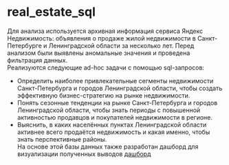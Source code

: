# real_estate_sql
Для анализа используется архивная информация сервиса Яндекс Недвижимость: объявления о продаже жилой недвижимости в Санкт-Петербурге и Ленинградской области за несколько лет.
Перед анализом были выявлены аномальные значения и проведена фильтрация данных.  
Реализуются следующие ad-hoc задачи с помощью sql-запросов:  
 - Определить наиболее привлекательные сегменты недвижимости Санкт-Петербурга и городов Ленинградской области, чтобы создать эффективную бизнес-стратегию на рынке недвижимости.   
 - Понять сезонные тенденции на рынке Санкт-Петербурга и городов Ленинградской области, чтобы знать периоды с повышенной активностью продавцов и покупателей недвижимости в регионе.  
 - Выяснить, в каких населённых пунктах Ленинградской области активнее всего продаётся недвижимость и какая именно, чтобы знать перспективные районы.  
На основе этой базы данных также разработан дашборд для визуализации полученных выводов [дашборд](https://datalens.yandex/587g14le22hir)
